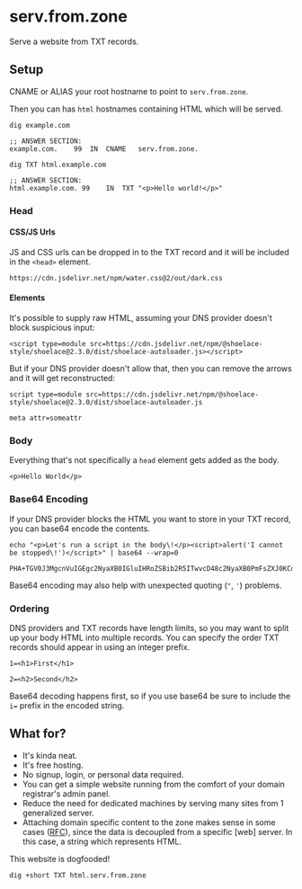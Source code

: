 # serv.from.zone

Serve a website from TXT records.

## Setup

CNAME or ALIAS your root hostname to point to `serv.from.zone`.

Then you can has `html` hostnames containing HTML which will be served.

```
dig example.com
```

```dig
;; ANSWER SECTION:
example.com.	99	IN	CNAME	serv.from.zone.
```

```
dig TXT html.example.com
```

```dig
;; ANSWER SECTION:
html.example.com. 99	IN	TXT	"<p>Hello world!</p>"
```

### Head

#### CSS/JS Urls

JS and CSS urls can be dropped in to the TXT record and it will be included in the `<head>` element.

```
https://cdn.jsdelivr.net/npm/water.css@2/out/dark.css
```

#### Elements

It's possible to supply raw HTML, assuming your DNS provider doesn't block suspicious input:

```
<script type=module src=https://cdn.jsdelivr.net/npm/@shoelace-style/shoelace@2.3.0/dist/shoelace-autoloader.js></script>
```

But if your DNS provider doesn't allow that, then you can remove the arrows and it will get reconstructed:

```
script type=module src=https://cdn.jsdelivr.net/npm/@shoelace-style/shoelace@2.3.0/dist/shoelace-autoloader.js
```

```
meta attr=someattr
```

### Body

Everything that's not specifically a `head` element gets added as the body.

```
<p>Hello World</p>
```

### Base64 Encoding

If your DNS provider blocks the HTML you want to store in your TXT record, you can base64 encode the contents.

```
echo "<p>Let's run a script in the body\!</p><script>alert('I cannot be stopped\!')</script>" | base64 --wrap=0
```

```
PHA+TGV0J3MgcnVuIGEgc2NyaXB0IGluIHRoZSBib2R5ITwvcD48c2NyaXB0PmFsZXJ0KCdJIGNhbm5vdCBiZSBzdG9wcGVkIScpPC9zY3JpcHQ+Cg==
```

Base64 encoding may also help with unexpected quoting (`"`, `'`) problems.

### Ordering

DNS providers and TXT records have length limits, so you may want to split up your body HTML into multiple records. You can specify the order TXT records should appear in using an integer prefix.

```
1=<h1>First</h1>
```

```
2=<h2>Second</h2>
```

Base64 decoding happens first, so if you use base64 be sure to include the `i=` prefix in the encoded string.

## What for?

 - It's kinda neat.
 - It's free hosting.
 - No signup, login, or personal data required.
 - You can get a simple website running from the comfort of your domain registrar's admin panel.
 - Reduce the need for dedicated machines by serving many sites from 1 generalized server.
 - Attaching domain specific content to the zone makes sense in some cases ([RFC](https://tools.ietf.org/html/rfc1464#section-2)), since the data is decoupled from a specific [web] server. In this case, a string which represents HTML.

This website is dogfooded!

```
dig +short TXT html.serv.from.zone
```

